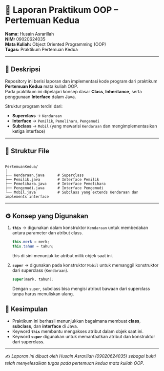 # 📘 Laporan Praktikum OOP – Pertemuan Kedua

**Nama:** Husain Asrarillah  
**NIM:** 09020624035  
**Mata Kuliah:** Object Oriented Programming (OOP)  
**Tugas:** Praktikum Pertemuan Kedua  

---

## 📌 Deskripsi
Repository ini berisi laporan dan implementasi kode program dari praktikum **Pertemuan Kedua** mata kuliah OOP.  
Pada praktikum ini dipelajari konsep dasar **Class**, **Inheritance**, serta penggunaan **Interface** dalam Java.  

Struktur program terdiri dari:
- **Superclass** → `Kendaraan`  
- **Interface** → `Pemilik`, `Pemelihara`, `Pengemudi`  
- **Subclass** → `Mobil` (yang mewarisi `Kendaraan` dan mengimplementasikan ketiga interface)  

---

## 📂 Struktur File
```

PertemuanKedua/
│
├── Kendaraan.java      # Superclass
├── Pemilik.java        # Interface Pemilik
├── Pemelihara.java     # Interface Pemelihara
├── Pengemudi.java      # Interface Pengemudi
└── Mobil.java          # Subclass yang extends Kendaraan dan implements interface

````

---

## ⚙️ Konsep yang Digunakan
1. **`this`** → digunakan dalam konstruktor `Kendaraan` untuk membedakan antara parameter dan atribut class.  
   ```java
   this.merk = merk;
   this.tahun = tahun;
    ```

   this di sini menunjuk ke atribut milik objek saat ini.

2. **`super`** → digunakan pada konstruktor `Mobil` untuk memanggil konstruktor dari superclass (`Kendaraan`).

   ```java
   super(merk, tahun);
   ```

   Dengan `super`, subclass bisa mengisi atribut bawaan dari superclass tanpa harus menuliskan ulang.

## 📝 Kesimpulan

* Praktikum ini berhasil menunjukkan bagaimana membuat **class**, **subclass**, dan **interface** di Java.
* Keyword **`this`** membantu mengakses atribut dalam objek saat ini.
* Keyword **`super`** digunakan untuk memanfaatkan atribut dan konstruktor dari superclass.

---

✍️ *Laporan ini dibuat oleh Husain Asrarillah (09020624035) sebagai bukti telah menyelesaikan tugas pada pertemuan kedua mata kuliah OOP.*

